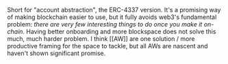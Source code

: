 Short for "account abstraction", the ERC-4337 version. It's a promising way of making blockchain easier to use, but it fully avoids web3's fundamental problem: *there are very few interesting things to do once you make it on-chain*. Having better onboarding and more blockspace does not solve this much, much harder problem. I think [[AW]] are one solution / more productive framing for the space to tackle, but all AWs are nascent and haven't shown significant promise.